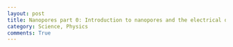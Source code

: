 ```yaml
---
layout: post
title: Nanopores part 0: Introduction to nanopores and the electrical double layer
category: Science, Physics
comments: True
---
```

